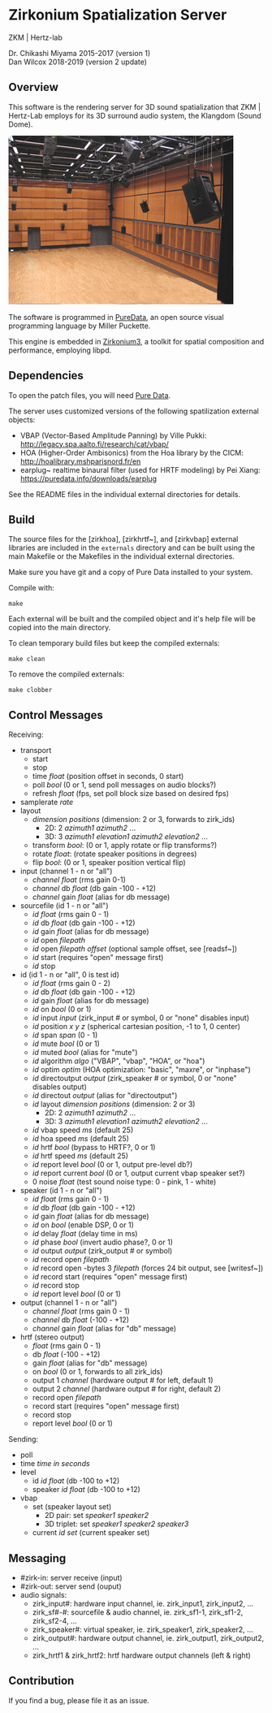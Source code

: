 Zirkonium Spatialization Server
==============================

ZKM | Hertz-lab

Dr. Chikashi Miyama 2015-2017 (version 1)  
Dan Wilcox 2018-2019 (version 2 update)

Overview
--------

This software is the rendering server for 3D sound spatialization that ZKM | Hertz-Lab employs for its 3D surround audio system, the Klangdom (Sound Dome).

![Klangdom](doc/Klangdom.png)

The software is programmed in [PureData](https://puredata.info), an open source visual programming language by Miller Puckette.

This engine is embedded in [Zirkonium3](http://zkm.de/zirkonium), a toolkit for spatial composition and performance, employing libpd.

Dependencies
------------

To open the patch files, you will need [Pure Data](https://puredata.info).

The server uses customized versions of the following spatilization external objects:
* VBAP (Vector-Based Amplitude Panning) by Ville Pukki: <http://legacy.spa.aalto.fi/research/cat/vbap/>
* HOA (Higher-Order Ambisonics) from the Hoa library by the CICM: <http://hoalibrary.mshparisnord.fr/en>
* earplug~ realtime binaural filter (used for HRTF modeling) by Pei Xiang: <https://puredata.info/downloads/earplug>

See the README files in the individual external directories for details.

Build
-----

The source files for the [zirkhoa], [zirkhrtf\~], and [zirkvbap] external libraries are included in the `externals` directory and can be built using the main Makefile or the Makefiles in the individual external directories.

Make sure you have git and a copy of Pure Data installed to your system.

Compile with:

    make

Each external will be built and the compiled object and it's help file will be copied into the main directory.

To clean temporary build files but keep the compiled externals:

    make clean

To remove the compiled externals:

    make clobber

Control Messages
----------------

Receiving:

* transport
  - start
  - stop
  - time _float_ (position offset in seconds, 0 start)
  - poll _bool_ (0 or 1, send poll messages on audio blocks?)
  - refresh _float_ (fps, set poll block size based on desired fps)
* samplerate _rate_
* layout
  - _dimension_ _positions_ (dimension: 2 or 3, forwards to zirk_ids)
    + 2D: 2 _azimuth1_ _azimuth2_ ...
    + 3D: 3 _azimuth1_ _elevation1_ _azimuth2_ _elevation2_ ...
  - transform _bool_: (0 or 1, apply rotate or flip transforms?)
  - rotate _float_: (rotate speaker positions in degrees)
  - flip _bool_: (0 or 1, speaker position vertical flip)
* input (channel 1 - n or "all")
  - _channel_ _float_ (rms gain 0-1)
  - _channel_ db _float_ (db gain -100 - +12)
  - _channel_ gain _float_ (alias for db message)
* sourcefile (id 1 - n or "all")
  - _id_ _float_ (rms gain 0 - 1)
  - _id_ db _float_ (db gain -100 - +12)
  - _id_ gain _float_ (alias for db message)
  - _id_ open _filepath_
  - _id_ open _filepath_ _offset_ (optional sample offset, see [readsf~])
  - _id_ start (requires "open" message first)
  - _id_ stop
* id (id 1 - n or "all", 0 is test id)
  - _id_ _float_ (rms gain 0 - 2)
  - _id_ db _float_ (db gain -100 - +12)
  - _id_ gain _float_ (alias for db message)
  - _id_ on _bool_ (0 or 1)
  - _id_ input _input_ (zirk_input # or symbol, 0 or "none" disables input)
  - _id_ position _x_ _y_ _z_ (spherical cartesian position, -1 to 1, 0 center)
  - _id_ span _span_ (0 - 1)
  - _id_ mute _bool_ (0 or 1)
  - _id_ muted _bool_ (alias for "mute")
  - _id_ algorithm _algo_ ("VBAP", "vbap", "HOA", or "hoa")
  - _id_ optim _optim_ (HOA optimization: "basic", "maxre", or "inphase")
  - _id_ directoutput _output_ (zirk_speaker # or symbol, 0 or "none" disables output)
  - _id_ directout _output_ (alias for "directoutput")
  - _id_ layout _dimension_ _positions_ (dimension: 2 or 3)
    + 2D: 2 _azimuth1_ _azimuth2_ ...
    + 3D: 3 _azimuth1_ _elevation1_ _azimuth2_ _elevation2_ ...
  - _id_ vbap speed _ms_ (default 25)
  - _id_ hoa speed _ms_ (default 25)
  - _id_ hrtf _bool_ (bypass to HRTF?, 0 or 1)
  - _id_ hrtf speed _ms_ (default 25)
  - _id_ report level _bool_ (0 or 1, output pre-level db?)
  - _id_ report current _bool_ (0 or 1, output current vbap speaker set?)
  - 0 noise _float_ (test sound noise type: 0 - pink, 1 - white)
* speaker (id 1 - n or "all")
  - _id_ _float_ (rms gain 0 - 1)
  - _id_ db _float_ (db gain -100 - +12)
  - _id_ gain _float_ (alias for db message)
  - _id_ on _bool_ (enable DSP, 0 or 1)
  - _id_ delay _float_ (delay time in ms)
  - _id_ phase _bool_ (invert audio phase?, 0 or 1)
  - _id_ output _output_ (zirk_output # or symbol)
  - _id_ record open _filepath_
  - _id_ record open -bytes 3 _filepath_ (forces 24 bit output, see [writesf~])
  - _id_ record start (requires "open" message first)
  - _id_ record stop
  - _id_ report level _bool_ (0 or 1)
* output (channel 1 - n or "all")
  - _channel_ _float_ (rms gain 0 - 1)
  - _channel_ db _float_ (-100 - +12)
  - _channel_ gain _float_ (alias for "db" message)
* hrtf (stereo output)
  - _float_ (rms gain 0 - 1)
  - db _float_ (-100 - +12)
  - gain _float_ (alias for "db" message)
  - on _bool_ (0 or 1, forwards to all zirk_ids)
  - output 1 _channel_ (hardware output # for left, default 1)
  - output 2 _channel_ (hardware output # for right, default 2)
  - record open _filepath_
  - record start (requires "open" message first)
  - record stop
  - report level _bool_ (0 or 1)

Sending:

* poll
* time _time in seconds_
* level
  - id _id_ _float_ (db -100 to +12)
  - speaker _id_ _float_ (db -100 to +12)
* vbap
  - set (speaker layout set)
    + 2D pair: set _speaker1_ _speaker2_
    + 3D triplet: set _speaker1_ _speaker2_ _speaker3_
  - current _id_ _set_ (current speaker set)

Messaging
---------

* \#zirk-in: server receive (input)
* \#zirk-out: server send (ouput)
* audio signals:
  - zirk_input\#: hardware input channel, ie. zirk_input1, zirk_input2, ...
  - zirk_sf\#-\#: sourcefile & audio channel, ie. zirk_sf1-1, zirk_sf1-2, zirk_sf2-4, ...
  - zirk_speaker\#: virtual speaker, ie. zirk_speaker1, zirk_speaker2, ...
  - zirk_output\#: hardware output channel, ie. zirk_output1, zirk_output2, ...
  - zirk_hrtf1 & zirk_hrtf2: hrtf hardware output channels (left & right)

Contribution
------------

If you find a bug, please file it as an issue.

